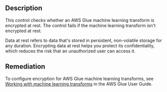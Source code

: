 ## Description

This control checks whether an AWS Glue machine learning transform is encrypted at rest. The control fails if the machine learning transform isn't encrypted at rest.

Data at rest refers to data that's stored in persistent, non-volatile storage for any duration. Encrypting data at rest helps you protect its confidentiality, which reduces the risk that an unauthorized user can access it.

## Remediation

To configure encryption for AWS Glue machine learning transforms, see [Working with machine learning transforms](https://docs.aws.amazon.com/glue/latest/dg/console-machine-learning-transforms.html) in the AWS Glue User Guide.